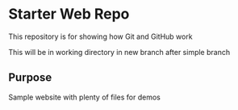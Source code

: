 # Starter Web Repo

This repository is for showing how Git and GitHub work

 This will be in working directory
 in new branch
 after simple branch
## Purpose

Sample website with plenty of files for demos
